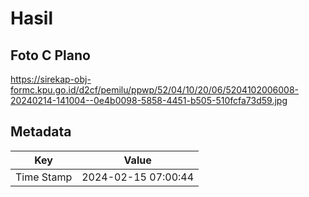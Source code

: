 # Hasil

## Foto C Plano

https://sirekap-obj-formc.kpu.go.id/d2cf/pemilu/ppwp/52/04/10/20/06/5204102006008-20240214-141004--0e4b0098-5858-4451-b505-510fcfa73d59.jpg


## Metadata

| Key        | Value               |
| ---------- | ------------------- |
| Time Stamp | 2024-02-15 07:00:44 |



